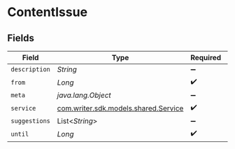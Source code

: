 # ContentIssue


## Fields

| Field                                                                  | Type                                                                   | Required                                                               | Description                                                            |
| ---------------------------------------------------------------------- | ---------------------------------------------------------------------- | ---------------------------------------------------------------------- | ---------------------------------------------------------------------- |
| `description`                                                          | *String*                                                               | :heavy_minus_sign:                                                     | N/A                                                                    |
| `from`                                                                 | *Long*                                                                 | :heavy_check_mark:                                                     | N/A                                                                    |
| `meta`                                                                 | *java.lang.Object*                                                     | :heavy_minus_sign:                                                     | N/A                                                                    |
| `service`                                                              | [com.writer.sdk.models.shared.Service](../../models/shared/Service.md) | :heavy_check_mark:                                                     | N/A                                                                    |
| `suggestions`                                                          | List<*String*>                                                         | :heavy_minus_sign:                                                     | N/A                                                                    |
| `until`                                                                | *Long*                                                                 | :heavy_check_mark:                                                     | N/A                                                                    |
